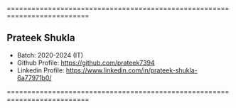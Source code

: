 ==========================================================================
## Prateek Shukla
- Batch: 2020-2024 (IT)
- Github Profile: https://github.com/prateek7394
- Linkedin Profile: https://www.linkedin.com/in/prateek-shukla-6a77971b0/

==========================================================================
